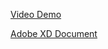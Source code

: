 <a href="https://www.youtube.com/embed/wVwHhBjpoac">Video Demo</a>

<a href="https://xd.adobe.com/view/dff24b8d-c90c-44ba-80aa-bbebded88cb2-8aa1/">Adobe XD Document</a>
